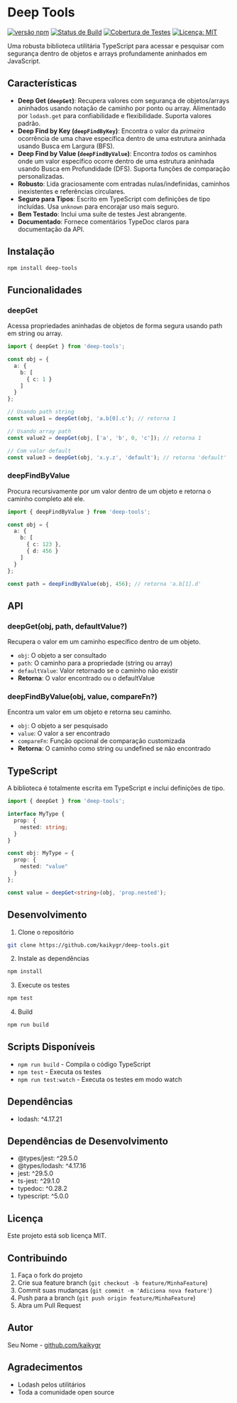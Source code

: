 # Deep Tools

[![versão npm](https://badge.fury.io/js/deep-tools.svg)](https://badge.fury.io/js/deep-tools) <!-- Substitua 'deep-tools' se o nome do seu pacote npm for diferente -->
[![Status de Build](https://travis-ci.org/kaikygr/deep-tools.svg?branch=main)](https://travis-ci.org/kaikygr/deep-tools) <!-- Substitua com seu serviço/link de CI -->
[![Cobertura de Testes](https://coveralls.io/repos/github/kaikygr/deep-tools/badge.svg?branch=main)](https://coveralls.io/github/kaikygr/deep-tools?branch=main) <!-- Substitua com seu serviço/link de cobertura -->
[![Licença: MIT](https://img.shields.io/badge/License-MIT-yellow.svg)](https://opensource.org/licenses/MIT)

Uma robusta biblioteca utilitária TypeScript para acessar e pesquisar com segurança dentro de objetos e arrays profundamente aninhados em JavaScript.

## Características

- **Deep Get (`deepGet`)**: Recupera valores com segurança de objetos/arrays aninhados usando notação de caminho por ponto ou array. Alimentado por `lodash.get` para confiabilidade e flexibilidade. Suporta valores padrão.
- **Deep Find by Key (`deepFindByKey`)**: Encontra o valor da _primeira_ ocorrência de uma chave específica dentro de uma estrutura aninhada usando Busca em Largura (BFS).
- **Deep Find by Value (`deepFindByValue`)**: Encontra _todos_ os caminhos onde um valor específico ocorre dentro de uma estrutura aninhada usando Busca em Profundidade (DFS). Suporta funções de comparação personalizadas.
- **Robusto**: Lida graciosamente com entradas nulas/indefinidas, caminhos inexistentes e referências circulares.
- **Seguro para Tipos**: Escrito em TypeScript com definições de tipo incluídas. Usa `unknown` para encorajar uso mais seguro.
- **Bem Testado**: Inclui uma suíte de testes Jest abrangente.
- **Documentado**: Fornece comentários TypeDoc claros para documentação da API.

## Instalação

```bash
npm install deep-tools
```

## Funcionalidades

### deepGet

Acessa propriedades aninhadas de objetos de forma segura usando path em string ou array.

```typescript
import { deepGet } from 'deep-tools';

const obj = {
  a: {
    b: [
      { c: 1 }
    ]
  }
};

// Usando path string
const value1 = deepGet(obj, 'a.b[0].c'); // retorna 1

// Usando array path
const value2 = deepGet(obj, ['a', 'b', 0, 'c']); // retorna 1

// Com valor default
const value3 = deepGet(obj, 'x.y.z', 'default'); // retorna 'default'
```

### deepFindByValue

Procura recursivamente por um valor dentro de um objeto e retorna o caminho completo até ele.

```typescript
import { deepFindByValue } from 'deep-tools';

const obj = {
  a: {
    b: [
      { c: 123 },
      { d: 456 }
    ]
  }
};

const path = deepFindByValue(obj, 456); // retorna 'a.b[1].d'
```

## API

### deepGet(obj, path, defaultValue?)

Recupera o valor em um caminho específico dentro de um objeto.

- `obj`: O objeto a ser consultado
- `path`: O caminho para a propriedade (string ou array)
- `defaultValue`: Valor retornado se o caminho não existir
- **Retorna**: O valor encontrado ou o defaultValue

### deepFindByValue(obj, value, compareFn?)

Encontra um valor em um objeto e retorna seu caminho.

- `obj`: O objeto a ser pesquisado
- `value`: O valor a ser encontrado
- `compareFn`: Função opcional de comparação customizada
- **Retorna**: O caminho como string ou undefined se não encontrado

## TypeScript

A biblioteca é totalmente escrita em TypeScript e inclui definições de tipo.

```typescript
import { deepGet } from 'deep-tools';

interface MyType {
  prop: {
    nested: string;
  }
}

const obj: MyType = {
  prop: {
    nested: "value"
  }
};

const value = deepGet<string>(obj, 'prop.nested');
```

## Desenvolvimento

1. Clone o repositório

```bash
git clone https://github.com/kaikygr/deep-tools.git
```

2. Instale as dependências

```bash
npm install
```

3. Execute os testes

```bash
npm test
```

4. Build

```bash
npm run build
```

## Scripts Disponíveis

- `npm run build` - Compila o código TypeScript
- `npm test` - Executa os testes
- `npm run test:watch` - Executa os testes em modo watch

## Dependências

- lodash: ^4.17.21

## Dependências de Desenvolvimento

- @types/jest: ^29.5.0
- @types/lodash: ^4.17.16
- jest: ^29.5.0
- ts-jest: ^29.1.0
- typedoc: ^0.28.2
- typescript: ^5.0.0

## Licença

Este projeto está sob licença MIT.

## Contribuindo

1. Faça o fork do projeto
2. Crie sua feature branch (`git checkout -b feature/MinhaFeature`)
3. Commit suas mudanças (`git commit -m 'Adiciona nova feature'`)
4. Push para a branch (`git push origin feature/MinhaFeature`)
5. Abra um Pull Request

## Autor

Seu Nome - [github.com/kaikygr](https://github.com/kaikygr)

## Agradecimentos

- Lodash pelos utilitários
- Toda a comunidade open source
